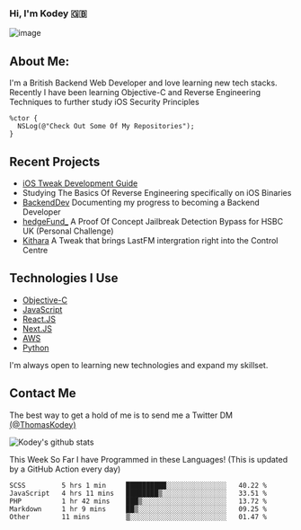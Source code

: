 ### Hi, I'm Kodey 🇬🇧
![image](https://kodeycodesstuff.tech/memoji.jpg)

## About Me:
I'm a British Backend Web Developer and love learning new tech stacks.
Recently I have been learning Objective-C and Reverse Engineering Techniques to further study iOS Security Principles

```objc
%ctor {
  NSLog(@"Check Out Some Of My Repositories");  
}
```

## Recent Projects
- [iOS Tweak Development Guide](https://kodeycodesstuff.tech/guide)
- Studying The Basics Of Reverse Engineering specifically on iOS Binaries
- [BackendDev](https://github.com/KodeyThomas/BackendDev) Documenting my progress to becoming a Backend Developer
- [hedgeFund_](https://github.com/KodeyThomas/hedgeFund) A Proof Of Concept Jailbreak Detection Bypass for HSBC UK (Personal Challenge)
- [Kithara](https://github.com/KodeyThomas/Kithara) A Tweak that brings LastFM intergration right into the Control Centre

## Technologies I Use
- [Objective-C](https://developer.apple.com/documentation/objectivec)
- [JavaScript](https://www.javascript.com/)
- [React.JS](https://reactjs.org/)
- [Next.JS](https://nextjs.org/)
- [AWS](https://aws.amazon.com/)
- [Python](https://www.python.org/)

I'm always open to learning new technologies and expand my skillset.

## Contact Me
The best way to get a hold of me is to send me a Twitter DM [(@ThomasKodey)](https://twitter.com/ThomasKodey)

![Kodey's github stats](https://githubstats.kodeythomas.vercel.app/api?username=KodeyThomas)

This Week So Far I have Programmed in these Languages! (This is updated by a GitHub Action every day)
<!--START_SECTION:waka-->
```text
SCSS         5 hrs 1 min     ██████████░░░░░░░░░░░░░░░   40.22 % 
JavaScript   4 hrs 11 mins   ████████▒░░░░░░░░░░░░░░░░   33.51 % 
PHP          1 hr 42 mins    ███▒░░░░░░░░░░░░░░░░░░░░░   13.72 % 
Markdown     1 hr 9 mins     ██▒░░░░░░░░░░░░░░░░░░░░░░   09.25 % 
Other        11 mins         ▒░░░░░░░░░░░░░░░░░░░░░░░░   01.47 % 
```
<!--END_SECTION:waka-->
